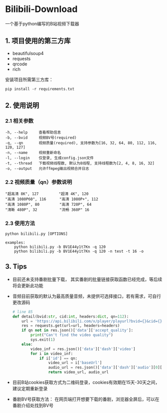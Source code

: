 # Bilibili-Download
一个基于python编写的B站视频下载器

## 1. 项目使用的第三方库
* beautifulsoup4
* requests
* qrcode
* rich

安装项目所需第三方库：

    pip install -r requirements.txt

## 2. 使用说明
### 2.1 相关参数

    -h, --help     查看帮助信息
    -b, --bvid     视频BV号(required)
    -q, --qn       视频质量(required), 支持参数为[16, 32, 64, 80, 112, 116, 120, 127]
    -n, --name     视频重新命名
    -l, --login    仅登录, 生成config.json文件
    -t, --thread   下载视频线程数, 默认为8线程, 支持线程数为[2, 4, 8, 16, 32]
    -o, --output   允许ffmpeg输出视频合并日志
    
### 2.2 视频质量（qn）参数说明

    "超高清 8K", 127         "超清 4K", 120   
    "高清 1080P60", 116      "高清 1080P+", 112    
    "高清 1080P", 80         "高清 720P", 64    
    "清晰 480P", 32          "流畅 360P" 16

### 2.3 使用方法

    python bilibili.py [OPTIONS]

    examples:
        python bilibili.py -b BV1E44y1t7Kn -q 120
        python bilibili.py -b BV1E44y1t7Kn -q 120 -n test -t 16 -o

## 3. Tips
* 目前还未支持番剧批量下载， 其实番剧的批量链接获取函数已经完成，等后续将会更新此功能
* 音频目前获取的默认为最高质量音频，未提供可选择接口，若有需求，可自行更改源码

    ```python
    # line 85
    def detail(bvid:str, cid:int, headers:dict, qn=112):
        url = 'https://api.bilibili.com/x/player/playurl?bvid={}&cid={}&qn={}&fourk=1&fnval=4048'.format(bvid, cid, qn)
        res = requests.get(url=url, headers=headers)
        if qn not in res.json()['data']['accept_quality']:
            print("Can't find the video quality")
            sys.exit(1)
        else:
            video_inf = res.json()['data']['dash']['video']
            for i in video_inf:
                if i['id'] == qn:
                    video_url = i['baseUrl']
                    audio_url = res.json()['data']['dash']['audio'][0]['baseUrl']  #  此处可以更改音频获取链接, 将[0]改成其他索引即可，建议索引范围在0~2
                    return video_url, audio_url
    ```
* 目前B站cookies获取方式为二维码登录，cookies有效期在15天-30天之间，建议定期重新登录
* 番剧BV号获取方法：
    在网页端打开想要下载的番剧，浏览器全屏后，可以在番剧介绍处找到BV号
